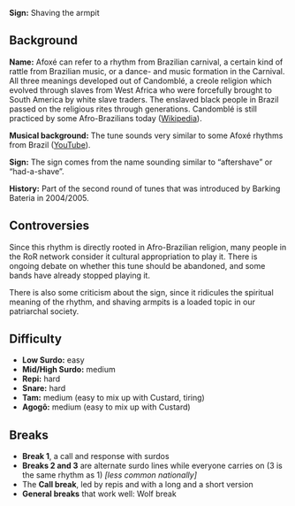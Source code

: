 **Sign:** Shaving the armpit

## Background

**Name:** Afoxé can refer to a rhythm from Brazilian carnival, a certain kind of rattle from Brazilian music, or a dance- and music formation in the Carnival. All three meanings developed out of Candomblé, a creole religion which evolved through slaves from West Africa who were forcefully brought to South America by white slave traders. The enslaved black people in Brazil passed on the religious rites through generations. Candomblé is still practiced by some Afro-Brazilians today ([Wikipedia](https://en.wikipedia.org/wiki/Afox%C3%AA)).

**Musical background:** The tune sounds very similar to some Afoxé rhythms from Brazil ([YouTube](https://youtu.be/WCah-JgDktA?t=301)).

**Sign:** The sign comes from the name sounding similar to “aftershave” or “had-a-shave”.

**History:** Part of the second round of tunes that was introduced by Barking Bateria in 2004/2005.

## Controversies

Since this rhythm is directly rooted in Afro-Brazilian religion, many people in the RoR network consider it cultural appropriation to play it. There is ongoing debate on whether this tune should be abandoned, and some bands have already stopped playing it.

There is also some criticism about the sign, since it ridicules the spiritual meaning of the rhythm, and shaving armpits is a loaded topic in our patriarchal society.

## Difficulty

* **Low Surdo:** easy
* **Mid/High Surdo:** medium
* **Repi:** hard 
* **Snare:** hard
* **Tam:** medium (easy to mix up with Custard, tiring)
* **Agogô:** medium (easy to mix up with Custard)

## Breaks

* **Break 1**, a call and response with surdos
* **Breaks 2 and 3** are alternate surdo lines while everyone carries on (3 is the same rhythm as 1) _\[less common nationally\]_
* The **Call break**, led by repis and with a long and a short version
* **General breaks** that work well: Wolf break
